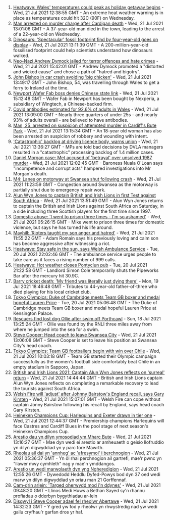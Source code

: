 1. [Heatwave: Wales' temperatures could peak as holiday getaway begins](https://www.bbc.co.uk/news/uk-wales-57892927) - Wed, 21 Jul 2021 12:38:55 GMT - An extreme heat weather warning is in place as temperatures could hit 32C (90F) on Wednesday.
2. [Man arrested on murder charge after Cardigan death](https://www.bbc.co.uk/news/uk-wales-57918439) - Wed, 21 Jul 2021 13:01:06 GMT - A 37-year-old man died in the town, leading to the arrest of a 22-year-old on Wednesday.
3. [Dinosaurs: 'Spectacular' fossil footprint find by four-year-old goes on display](https://www.bbc.co.uk/news/uk-wales-57910510) - Wed, 21 Jul 2021 13:11:39 GMT - A 200-million-year-old fossilised footprint could help scientists understand how dinosaurs walked.
4. [Neo-Nazi Andrew Dymock jailed for terror offences and hate crimes](https://www.bbc.co.uk/news/uk-england-somerset-57920928) - Wed, 21 Jul 2021 15:42:01 GMT - Andrew Dymock promoted a "distorted and wicked cause" and chose a path of "hatred and bigotry".
5. [John Bishop in car crash avoiding 'big chicken'](https://www.bbc.co.uk/news/uk-wales-57916501) - Wed, 21 Jul 2021 13:49:17 GMT - John Bishop, 54, was travelling through Wales to get a ferry to Ireland at the time.
6. [Newport Wafer Fab boss denies Chinese state link](https://www.bbc.co.uk/news/uk-wales-57920037) - Wed, 21 Jul 2021 15:12:48 GMT - Wafer Fab in Newport has been bought by Nexperia, a subsidiary of Wingtech, a Chinese-backed firm.
7. [Covid antibodies estimated for 92.6% of adults in Wales](https://www.bbc.co.uk/news/uk-wales-57915167) - Wed, 21 Jul 2021 13:09:00 GMT - Nearly three quarters of under 25s - and nearly 93% of adults overall - are believed to have antibodies.
8. [Man, 25, arrested on suspicion of attempted murder in Cardiff's Bute Park](https://www.bbc.co.uk/news/uk-wales-57918479) - Wed, 21 Jul 2021 13:15:34 GMT - An 18-year old woman has also been arrested on suspicion of robbery and wounding with intent.
9. ['Catastrophic' backlog at driving licence body, warns union](https://www.bbc.co.uk/news/business-57916619) - Wed, 21 Jul 2021 13:36:27 GMT - MPs are told bad decisions by DVLA managers resulted in a "catastrophic" processing backlog of 1.4 million cases.
10. [Daniel Morgan case: Met accused of 'betrayal' over unsolved 1987 murder](https://www.bbc.co.uk/news/uk-57915752) - Wed, 21 Jul 2021 12:02:45 GMT - Baroness Nuala O'Loan says "incompetence and corrupt acts" hampered investigations into Mr Morgan's death.
11. [M4: Lanes on motorway at Swansea shut following crash](https://www.bbc.co.uk/news/uk-wales-57903438) - Wed, 21 Jul 2021 11:23:59 GMT - Congestion around Swansea as the motorway is partially shut due to emergency repair work.
12. [Alun Wyn Jones to captain British and Irish Lions in first Test against South Africa](https://www.bbc.co.uk/sport/rugby-union/57914574) - Wed, 21 Jul 2021 13:51:49 GMT - Alun Wyn Jones returns to captain the British and Irish Lions against South Africa on Saturday, in a side including three Scottish players for the first time since 1997.
13. [Domestic abuse: 'I went to prison three times - I'm so ashamed'](https://www.bbc.co.uk/news/uk-wales-57900940) - Wed, 21 Jul 2021 05:26:15 GMT - Mike went to prison three times for domestic violence, but says he has turned his life around.
14. [Mayhill: ‘Rioters taught my son anger and hatred’](https://www.bbc.co.uk/news/uk-wales-57907596) - Wed, 21 Jul 2021 11:55:22 GMT - Adam Romain says his previously loving and calm son has become aggressive after witnessing a riot.
15. [Heatwave: Stay safe in the sun, says Welsh Ambulance Service](https://www.bbc.co.uk/news/uk-wales-57910591) - Tue, 20 Jul 2021 22:02:46 GMT - The ambulance service urges people to take care as it faces a rising number of 999 calls.
16. [Heatwave: Hot weather closes Pontyclun pub](https://www.bbc.co.uk/news/uk-wales-57908735) - Tue, 20 Jul 2021 21:22:58 GMT - Landlord Simon Cole temporarily shuts the Pipeworks Bar after the mercury hit 30.9C.
17. [Barry cricket death: 'My friend was literally just dying there'](https://www.bbc.co.uk/news/uk-wales-57892928) - Mon, 19 Jul 2021 18:46:48 GMT - Tributes to 44-year-old father-of-three who died playing for his local cricket club.
18. [Tokyo Olympics: Duke of Cambridge meets Team GB boxer and medal hopeful Lauren Price](https://www.bbc.co.uk/sport/av/olympics/57876234) - Tue, 20 Jul 2021 05:06:48 GMT - The Duke of Cambridge meets Team GB boxer and medal hopeful Lauren Price at Kensington Palace.
19. [Rescuers find lost dog Ollie after swim off Porthcawl](https://www.bbc.co.uk/news/uk-wales-57880619) - Sun, 18 Jul 2021 13:25:24 GMT - Ollie was found by the RNLI three miles away from where he jumped into the sea for a swim.
20. [Steve Cooper: Head coach to leave Swansea City](https://www.bbc.co.uk/sport/football/57918658) - Wed, 21 Jul 2021 13:06:08 GMT - Steve Cooper is set to leave his position as Swansea City's head coach.
21. [Tokyo Olympics: Team GB footballers begin with win over Chile](https://www.bbc.co.uk/sport/football/57905236) - Wed, 21 Jul 2021 10:03:18 GMT - Team GB started their Olympic campaign successfully as the women's football side comfortably beat Chile in an empty stadium in Sapporo, Japan.
22. [British and Irish Lions 2021: Captain Alun Wyn Jones reflects on 'surreal' return](https://www.bbc.co.uk/sport/rugby-union/57913078) - Wed, 21 Jul 2021 14:44:44 GMT - British and Irish Lions captain Alun Wyn Jones reflects on completing a remarkable recovery to lead the tourists against South Africa.
23. [Welsh Fire will 'adjust' after Johnny Bairstow's England recall, says Gary Kirsten](https://www.bbc.co.uk/sport/cricket/57919795) - Wed, 21 Jul 2021 15:07:01 GMT - Welsh Fire can cope without captain Jonny Bairstow following his recall by England, says head coach Gary Kirsten.
24. [Heineken Champions Cup: Harlequins and Exeter drawn in tier one](https://www.bbc.co.uk/sport/rugby-union/57916062) - Wed, 21 Jul 2021 12:44:37 GMT - Premiership champions Harlequins will face Castres and Cardiff Blues in the pool stage of next season's Heineken Champions Cup.
25. [Arestio dau yn dilyn ymosodiad ym Mharc Bute](https://www.bbc.co.uk/newyddion/57912450) - Wed, 21 Jul 2021 13:16:27 GMT - Mae dyn wedi ei arestio ar amheuaeth o geisio llofruddio yn dilyn digwyddiad yn y parc fore Mawrth.
26. [Rheolau ail dai yn 'annheg' ac 'afresymol' i berchnogion](https://www.bbc.co.uk/newyddion/57904467) - Wed, 21 Jul 2021 05:36:37 GMT - Yn ôl rhai perchnogion ail gartrefi, mae'r pwnc yn "llawer mwy cymhleth" nag y mae'n ymddangos.
27. [Arestio un wedi marwolaeth dyn yng Ngheredigion](https://www.bbc.co.uk/newyddion/57914202) - Wed, 21 Jul 2021 12:55:26 GMT - Dywedodd Heddlu Dyfed-Powys bod dyn 37 oed wedi marw yn dilyn digwyddiad yn oriau man 21 Gorffennaf.
28. [Cam-drin arlein: 'Targed oherwydd mod i'n ddynes'](https://www.bbc.co.uk/newyddion/57904833) - Wed, 21 Jul 2021 09:48:20 GMT - Llinos Medi Huws a Bethan Sayed sy'n rhannu profiadau o dderbyn bygythiadau ar-lein
29. [Disgwyl i Steve Cooper adael fel rheolwr Abertawe](https://www.bbc.co.uk/newyddion/57916088) - Wed, 21 Jul 2021 14:32:23 GMT - Y gred yw fod y rheolwr yn rhwystredig nad yw wedi gallu cryfhau'r garfan dros yr haf.
